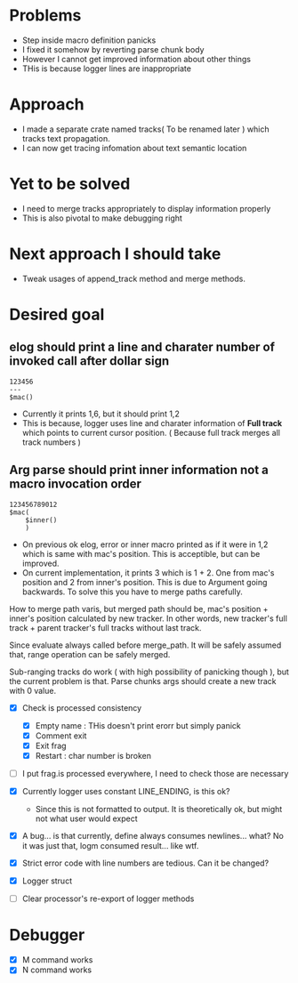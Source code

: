 # Problems

- Step inside macro definition panicks
- I fixed it somehow by reverting parse chunk body
- However I cannot get improved information about other things
- THis is because logger lines are inappropriate

# Approach

- I made a separate crate named tracks( To be renamed later ) which tracks text
propagation.
- I can now get tracing infomation about text semantic location

# Yet to be solved

- I need to merge tracks appropriately to display information properly
- This is also pivotal to make debugging right

# Next approach I should take

- Tweak usages of append\_track method and merge methods.

# Desired goal

## elog should print a line and charater number of invoked call after dollar sign

```
123456
---
$mac()

```

- Currently it prints 1,6, but it should print 1,2
- This is because, logger uses line and charater information of **Full track**
  which points to current cursor position. ( Because full track merges all track numbers )

## Arg parse should print inner information not a macro invocation order

```
123456789012
$mac(
    $inner()
    )
```

- On previous ok elog, error or inner macro printed as if it were in 1,2 which
  is same with mac's position. This is acceptible, but can be improved.
- On current implementation, it prints 3 which is 1 + 2. One from mac's
  position and 2 from inner's position. This is due to Argument going
  backwards. To solve this you have to merge paths carefully.

How to merge path varis, but merged path should be, mac's position + inner's
position calculated by new tracker. In other words, new tracker's full track +
parent tracker's full tracks without last track.

Since evaluate always called before merge\_path. It will be safely assumed
that, range operation can be safely merged.

Sub-ranging tracks do work ( with high possibility of panicking though ), but
the current problem is that. Parse chunks args should create a new track with 0
value.

* [x] Check is processed consistency
    * [x] Empty name : THis doesn't print erorr but simply panick
    * [x] Comment exit
    * [x] Exit frag
    * [x] Restart : char number is broken
* [ ] I put frag.is processed everywhere, I need to check those are necessary
* [x] Currently logger uses constant LINE_ENDING, is this ok?
    - Since this is not formatted to output. It is theoretically ok, but might
      not what user would expect
* [x] A bug... is that currently, define always consumes newlines... what? No
  it was just that, logm consumed result... like wtf.

* [x] Strict error code with line numbers are tedious. Can it be changed?
* [x] Logger struct

* [ ] Clear processor's re-export of logger methods

# Debugger

* [x] M command works
* [x] N command works
